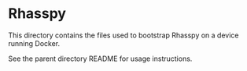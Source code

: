 # Rhasspy

This directory contains the files used to bootstrap Rhasspy
on a device running Docker.

See the parent directory README for usage instructions.
